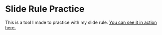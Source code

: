 # Slide Rule Practice

This is a tool I made to practice with my slide rule. [You can see it in action here.](https://aldenmb.github.io/SlideRulePractice/)
